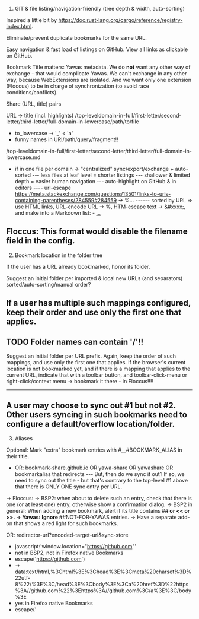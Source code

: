 1. GIT & file listing/navigation-friendly (tree depth & width, auto-sorting)

Inspired a little bit by https://doc.rust-lang.org/cargo/reference/registry-index.html.

Eliminate/prevent duplicate bookmarks for the same URL.

Easy navigation & fast load of listings on GitHub.
View all links as clickable on GitHub.

Bookmark Title matters: Yawas metadata. We do __not__ want any other way of exchange - that would
complicate Yawas. We can't exchange in any other way, because WebExtensions are isolated. And we
want only one extension (Floccus) to be in charge of synchronization (to avoid race
conditions/conflicts).

Share (URL, title) pairs

URL -> title (incl. highlights)
/top-leveldomain-in-full/first-letter/second-letter/third-letter/full-domain-in-lowercase/path/to/file
- to_lowercase -> '_' < 'a' 
- funny names in URI/path/query/fragment!!

/top-leveldomain-in-full/first-letter/second-letter/third-letter/full-domain-in-lowercase.md
- if in one file per domain -> "centralized" sync/export/exchange + auto-sorted --- less files at
leaf level = shorter listings --- shallower & limited depth = easier human navigation ---
auto-highlight on GitHub & in editors ---- url-escape
https://meta.stackexchange.com/questions/13501/links-to-urls-containing-parentheses/284559#284559 ->
%... ------ sorted by URL => use HTML links, URL-encode URL -> %, HTM-escape text -> &#xxxx;, and
make into a Markdown list: - <a href="...">...</a>

Floccus: This format would disable the filename field in the config.
------------

2. Bookmark location in the folder tree

If the user has a URL already bookmarked, honor its folder.

Suggest an initial folder per imported & local new URLs (and separators) sorted/auto-sorting/manual
order?

If a user has multiple such mappings configured, keep their order and use only the first one that
applies.
---

TODO Folder names can contain '/'!!
---

Suggest an initial folder per URL prefix. Again, keep the order of such mappings, and use only the
first one that applies. If the browser's current location is not bookmarked yet, and if there is a
mapping that applies to the current URL, indicate that with a toolbar button, and toolbar-click-menu
or right-click/context menu -> bookmark it there - in Floccus!!!!

---

A user may choose to sync out #1 but __not__ #2. Other users syncing in such bookmarks need to
configure a default/overflow location/folder.
---

3. Aliases

Optional: Mark "extra" bookmark entries with #__#BOOKMARK_ALIAS in their title.
- OR: bookmark-share.github.io OR yawa-share OR yawashare OR bookmarkalias that redirects --- But,
then do we sync it out? If so, we need to sync out the title - but that's contrary to the top-level
#1 above that there is ONLY ONE sync entry per URL.

-> Floccus: -> BSP2: when about to delete such an entry, check that there is one (or at least one)
entry, otherwise show a confirmation dialog. -> BSP2 in general: When adding a new bookmark, alert
if its title contains #__# or << or >>. -> Yawas: Ignore #__#NOT-FOR-YAWAS entries. -> Have a
separate add-on that shows a red light for such bookmarks.

OR: redirector-url?encoded-target-url&sync-store

- javascript:'window.location="https://github.com"'
-  not in BSP2, not in Firefox native Bookmarks
- escape('<html><head><meta charset="utf-8"/></head><body><a
  href="https://github.com">https://github.com</a></body>')
-  ->
   data:text/html,%3Chtml%3E%3Chead%3E%3Cmeta%20charset%3D%22utf-8%22/%3E%3C/head%3E%3Cbody%3E%3Ca%20href%3D%22https%3A//github.com%22%3Ehttps%3A//github.com%3C/a%3E%3C/body%3E
-  yes in Firefox native Bookmarks
- escape('<html><head><meta charset="utf-8"/></head><body><script
  type="text/javascript">window.location="https://github.com";</script></body>')
-  ->
   data:text/html,%3Chtml%3E%3Chead%3E%3Cmeta%20charset%3D%22utf-8%22/%3E%3C/head%3E%3Cbody%3E%3Cscript%20type%3D%22text/javascript%22%3Ewindow.location%3D%22https%3A//github.com%22%3B%3C/script%3E%3C/body%3E
-  yes in Firefox Native Bookmarks

https://bugzilla.mozilla.org/show_bug.cgi?id=1269456 -> "data:-URLs (which are allowed in
window.open())" ( https://discourse.mozilla.org/t/controls-not-working-on-any-about-pages/125298/5 )

https://developer.mozilla.org/en-US/docs/Web/URI/Schemes/data#length_limitations
----
If using XBEL/XML:
https://stackoverflow.com/questions/449627/are-line-breaks-in-xml-attribute-values-allowed/8188290#8188290
---


